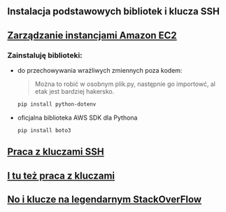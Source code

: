 ## Instalacja podstawowych bibliotek i klucza SSH
## [Zarządzanie instancjami Amazon EC2](https://boto3.amazonaws.com/v1/documentation/api/latest/guide/ec2-example-managing-instances.html)

### Zainstaluję biblioteki:
- do przechowywania wrażliwych zmiennych poza kodem:
   > Można to robić w osobnym plik.py, następnie go importowć, al etak jest bardziej hakersko.

   ```bash
   pip install python-dotenv
   ```
- oficjalna biblioteka AWS SDK dla Pythona
   ```
   pip install boto3
   ```


## [Praca z kluczami SSH](https://boto3.amazonaws.com/v1/documentation/api/latest/guide/ec2-example-key-pairs.html)

## [I tu też praca z kluczami](https://docs.aws.amazon.com/AWSEC2/latest/UserGuide/create-key-pairs.html)

## [No i klucze na legendarnym StackOverFlow](https://stackoverflow.com/questions/11658578/create-and-download-an-aws-ec2-keypair-using-python-boto)